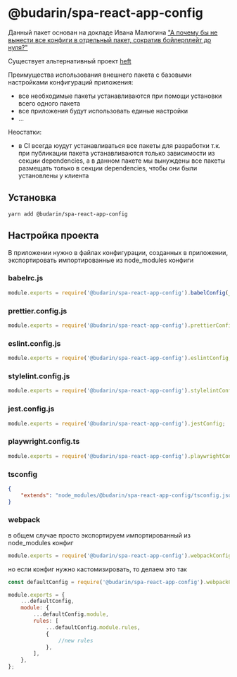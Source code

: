 # @budarin/spa-react-app-config

Данный пакет основан на докладе Ивана Малюгина ["А почему бы не вынести все конфиги в отдельный пакет, сократив бойлерплейт до нуля?"](https://www.youtube.com/watch?v=OejfAvTj93I&t=941s&ab_channel=HolyJS)

Существует альтернативный проект [heft](https://heft.rushstack.io/)

Преимущества использования внешнего пакета с базовыми настройками конфигураций приложения:

-   все необходимые пакеты устанавливаются при помощи установки всего одного пакета
-   все приложения будут использовать единые настройки
-   ...

Неостатки:

-   в CI всегда юудут устанавливаться все пакеты для разработки т.к. при публикации пакета устанавливаются только зависимости из секции dependencies, а в данном пакете мы вынуждены все пакеты размещать только в секции dependencies, чтобы они были установлены у клиента

## Установка

`yarn add @budarin/spa-react-app-config`

## Настройка проекта

В приложении нужно в файлах конфигурации, созданных в приложении, экспортировать импортированные из node_modules конфиги

### babelrc.js

```js
module.exports = require('@budarin/spa-react-app-config').babelConfig(__dirname);
```

### prettier.config.js

```js
module.exports = require('@budarin/spa-react-app-config').prettierConfig;
```

### eslint.config.js

```js
module.exports = require('@budarin/spa-react-app-config').eslintConfig;
```

### stylelint.config.js

```js
module.exports = require('@budarin/spa-react-app-config').stylelintConfig;
```

### jest.config.js

```js
module.exports = require('@budarin/spa-react-app-config').jestConfig;
```

### playwright.config.ts

```js
module.exports = require('@budarin/spa-react-app-config').playwrightConfig;
```

### tsconfig

```json
{
    "extends": "node_modules/@budarin/spa-react-app-config/tsconfig.json"
}
```

### webpack

в общем случае просто экспортируем импортированный из node_modules конфиг

```js
module.exports = require('@budarin/spa-react-app-config').webpackConfigs.dev;
```

но если конфиг нужно кастомизировать, то делаем это так

```js
const defaultConfig = require('@budarin/spa-react-app-config').webpackConfigs.dev;

module.exports = {
    ...defaultConfig,
    module: {
        ...defaultConfig.module,
        rules: [
            ...defaultConfig.module.rules,
            {
                //new rules
            },
        ],
    },
};
```
